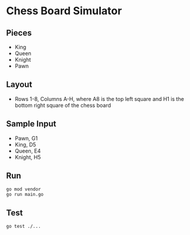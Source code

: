 # Chess Board Simulator

## Pieces
- King
- Queen
- Knight
- Pawn

## Layout
- Rows 1-8, Columns A-H, where A8 is the top left square and H1 is the bottom right square of the chess board

## Sample Input
- Pawn, G1
- King, D5
- Queen, E4
- Knight, H5

## Run
```
go mod vendor
go run main.go
```

## Test
```
go test ./...
```
